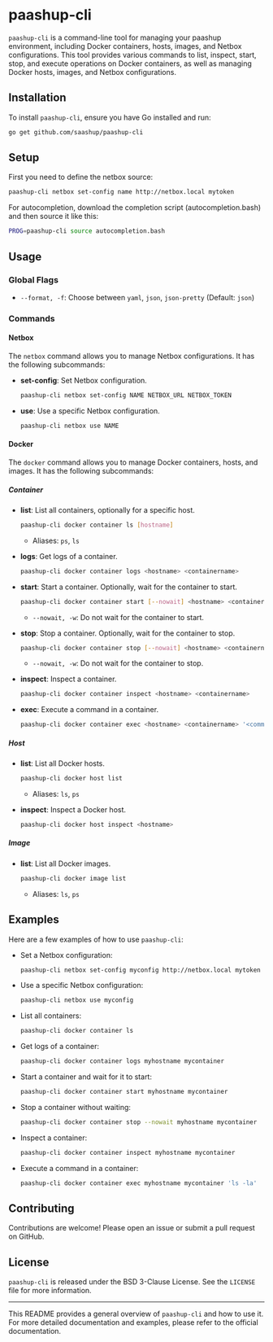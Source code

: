 # paashup-cli

`paashup-cli` is a command-line tool for managing your paashup environment, including Docker containers, hosts, images, and Netbox configurations. This tool provides various commands to list, inspect, start, stop, and execute operations on Docker containers, as well as managing Docker hosts, images, and Netbox configurations.

## Installation

To install `paashup-cli`, ensure you have Go installed and run:

```bash
go get github.com/saashup/paashup-cli
```

## Setup
First you need to define the netbox source:
```sh 
paashup-cli netbox set-config name http://netbox.local mytoken
```

For autocompletion, download the completion script (autocompletion.bash) and then source it like this:
```sh 
PROG=paashup-cli source autocompletion.bash

```

## Usage

### Global Flags

- `--format, -f`: Choose between `yaml`, `json`, `json-pretty` (Default: `json`)

### Commands

#### Netbox

The `netbox` command allows you to manage Netbox configurations. It has the following subcommands:

- **set-config**: Set Netbox configuration.
  ```sh
  paashup-cli netbox set-config NAME NETBOX_URL NETBOX_TOKEN
  ```

- **use**: Use a specific Netbox configuration.
  ```sh
  paashup-cli netbox use NAME
  ```

#### Docker

The `docker` command allows you to manage Docker containers, hosts, and images. It has the following subcommands:

##### Container

- **list**: List all containers, optionally for a specific host.
  ```sh
  paashup-cli docker container ls [hostname]
  ```
  - Aliases: `ps`, `ls`

- **logs**: Get logs of a container.
  ```sh
  paashup-cli docker container logs <hostname> <containername>
  ```

- **start**: Start a container. Optionally, wait for the container to start.
  ```sh
  paashup-cli docker container start [--nowait] <hostname> <containername>
  ```
  - `--nowait, -w`: Do not wait for the container to start.

- **stop**: Stop a container. Optionally, wait for the container to stop.
  ```sh
  paashup-cli docker container stop [--nowait] <hostname> <containername>
  ```
  - `--nowait, -w`: Do not wait for the container to stop.

- **inspect**: Inspect a container.
  ```sh
  paashup-cli docker container inspect <hostname> <containername>
  ```

- **exec**: Execute a command in a container.
  ```sh
  paashup-cli docker container exec <hostname> <containername> '<command>'
  ```

##### Host

- **list**: List all Docker hosts.
  ```sh
  paashup-cli docker host list
  ```
  - Aliases: `ls`, `ps`

- **inspect**: Inspect a Docker host.
  ```sh
  paashup-cli docker host inspect <hostname>
  ```

##### Image

- **list**: List all Docker images.
  ```sh
  paashup-cli docker image list
  ```
  - Aliases: `ls`, `ps`

## Examples

Here are a few examples of how to use `paashup-cli`:

- Set a Netbox configuration:
  ```sh
  paashup-cli netbox set-config myconfig http://netbox.local mytoken
  ```

- Use a specific Netbox configuration:
  ```sh
  paashup-cli netbox use myconfig
  ```

- List all containers:
  ```sh
  paashup-cli docker container ls
  ```

- Get logs of a container:
  ```sh
  paashup-cli docker container logs myhostname mycontainer
  ```

- Start a container and wait for it to start:
  ```sh
  paashup-cli docker container start myhostname mycontainer
  ```

- Stop a container without waiting:
  ```sh
  paashup-cli docker container stop --nowait myhostname mycontainer
  ```

- Inspect a container:
  ```sh
  paashup-cli docker container inspect myhostname mycontainer
  ```

- Execute a command in a container:
  ```sh
  paashup-cli docker container exec myhostname mycontainer 'ls -la'
  ```

## Contributing

Contributions are welcome! Please open an issue or submit a pull request on GitHub.

## License

`paashup-cli` is released under the BSD 3-Clause License. See the `LICENSE` file for more information.

---

This README provides a general overview of `paashup-cli` and how to use it. For more detailed documentation and examples, please refer to the official documentation.
